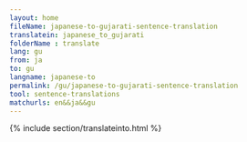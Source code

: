 ```yaml
---
layout: home
fileName: japanese-to-gujarati-sentence-translation
translatein: japanese_to_gujarati
folderName : translate
lang: gu
from: ja
to: gu
langname: japanese-to
permalink: /gu/japanese-to-gujarati-sentence-translation
tool: sentence-translations
matchurls: en&&ja&&gu
---
```

{% include section/translateinto.html %}
